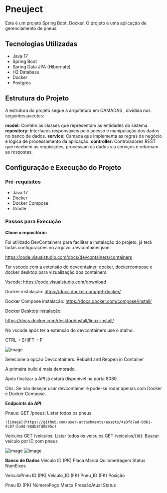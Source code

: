 # Pneuject

Este é um projeto Spring Boot, Docker. O projeto é uma aplicação de gerenciamento de pneus.

## Tecnologias Utilizadas

- Java 17
- Spring Boot
- Spring Data JPA (Hibernate)
- H2 Database
- Docker
- Postgres

## Estrutura do Projeto

A estrutura do projeto segue a arquitetura em CAMADAS , dividida nos seguintes pacotes:

**model:** Contém as classes que representam as entidades do sistema.
**repository:** Interfaces responsáveis pelo acesso e manipulação dos dados no banco de dados.
**service:** Camada que implementa as regras de negócio e lógica de processamento da aplicação.
**controller:** Controladores REST que recebem as requisições, processam os dados via serviços e retornam as respostas.


## Configuração e Execução do Projeto

### Pré-requisitos

- Java 17
- Docker
- Docker Compose
- Gradle

### Passos para Execução
   **Clone o repositório:**

  Foi utilizado DevContainers para facilitar a instalação do projeto, já terá todas configurações no arquivo .devcontainer.json

  https://code.visualstudio.com/docs/devcontainers/containers

  Ter vscode com a extensão do devcontainer, docker, dockercompose e docker desktop para vizualização dos containers.

  Vscode: 
  https://code.visualstudio.com/download
  
  Docker instalação:
  https://docs.docker.com/get-docker/

  Docker Compose instalação: 
  https://docs.docker.com/compose/install/

  Docker Desktop instalação: 

  https://docs.docker.com/desktop/install/linux-install/

  No vscode após ter a extensão do devcontainers use o atalho:

  CTRL + SHIFT + P

![image](https://github.com/user-attachments/assets/350300ec-1cea-426f-be9a-280ba258a3a9)


  Selecione a opção Devcontainers: Rebuild and Reopen in Container 

  A primeira build é mais demorado. 

  Após finalizar a API já estará disponivel na porta 8080.

  Obs: Se não desejar usar devcontainer é pode-se rodar apenas com Docker e Docker Compose.

  **Endpoints da API**

  Pneus:
    GET /pneus: Listar todos os pneus

    ![image](https://github.com/user-attachments/assets/4a3fd7ad-0d61-4c07-ba9d-08db8fd0895c)

    
  Veículos
    GET /veiculos: Listar todos os veículos
    GET /veiculos/{id}: Buscar veículo por ID com pneus

  ![image](https://github.com/user-attachments/assets/50ba9333-d4bb-4ddd-9c58-9cc758dd4931)
  ![image](https://github.com/user-attachments/assets/bdc66b4e-9f67-4d69-afd4-f47973497b8e)

    

**Banco de Dados**
  Veículo
  ID (PK)
  Placa
  Marca
  Quilometragem
  Status
  NumEixos


  VeículoPneu
  ID (PK)
  Veiculo_ID (FK)
  Pneu_ID (FK)
  Posição



  Pneu
  ID (PK)
  NúmeroFogo
  Marca
  PressãoAtual
  Status
